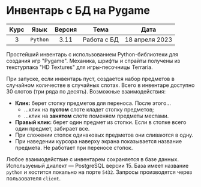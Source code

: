 # Инвентарь с БД на Pygame
| Курс | Язык | Версия | Тема | Дата
|:-:|:-:|:-:|:-:|:-:|
| 3 | `Python` | 3.11 | Работа с БД | 18 апреля 2023 |

Простейший инвентарь с использованием Python-библиотеки для создания игр "Pygame". Механика, шрифты и спрайты получены из текстурпака "HD Textures" для игры-песочницы Terraria.

При запуске, если инвентарь пуст, создается набор предметов в случайном количестве в случайных слотах. Всего в инвентаре доступно 30 слотов (три ряда по десять). Возможные взаимодействия:
+ **Клик:** берет стопку предметов для переноса. После этого...
  + ...клик на **пустом** слоте кладет стопку предметов;
  + ...клик на **занятом** слоте поменяем предметы местами.
+ **Правый клик:** берет один предмет из стопки. Если в стопке всего один предмет, забирает все.
+ При сложении стопок одинаковых предметов они сливаются в одну.
+ При наведении курсора наверху экрана показывается название предмета. Не работает при переносе стопок.

Любое взаимодействие с инвентарем сохраняется в базе данных. Используемый диалект — PostgreSQL версии 15. База имеет название `python` и хостится локально на порте `5432`. Запросы производятся через пользователя `client`.
